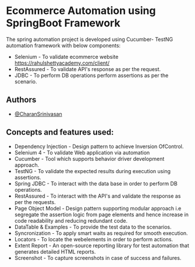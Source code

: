 
# Ecommerce Automation using SpringBoot Framework

The spring automation project is developed using Cucumber- TestNG automation framework with below components:
 - Selenium - To validate ecommerce website https://rahulshettyacademy.com/client/
 - RestAssured - To validate API's response as per the request.
 - JDBC - To perform DB operations perform assertions as per the scenario.
 



## Authors

- [@CharanSrinivasan](https://github.com/CharanS704)


## Concepts and features used:

- Dependency Injection - Design pattern to achieve Inversion OfControl.
- Selenium 4 - To validate Web application via automation
- Cucumber - Tool which supports behavior driver development approach. 
- TestNG - To validate the expected results during execution using assertions.
 - Spring JDBC - To interact with the data base in order to perform DB operations.
 - RestAssured - To interact with the API's and validate the response as per the requests.
- Page Object Model - Design pattern supporting modular approach i.e segregate the assertion logic from page elements and hence increase in code readability and reducing redundant code.
- DataTable & Examples - To provide the test data to the scenarios.
- Syncronization - To apply smart waits as required for smooth execution.
- Locators - To locate the webelements in order to perform actions.
- Extent Report - An open-source reporting library for test automation that generates detailed HTML reports.
- Screenshot - To capture screenshots in case of success and failures.
